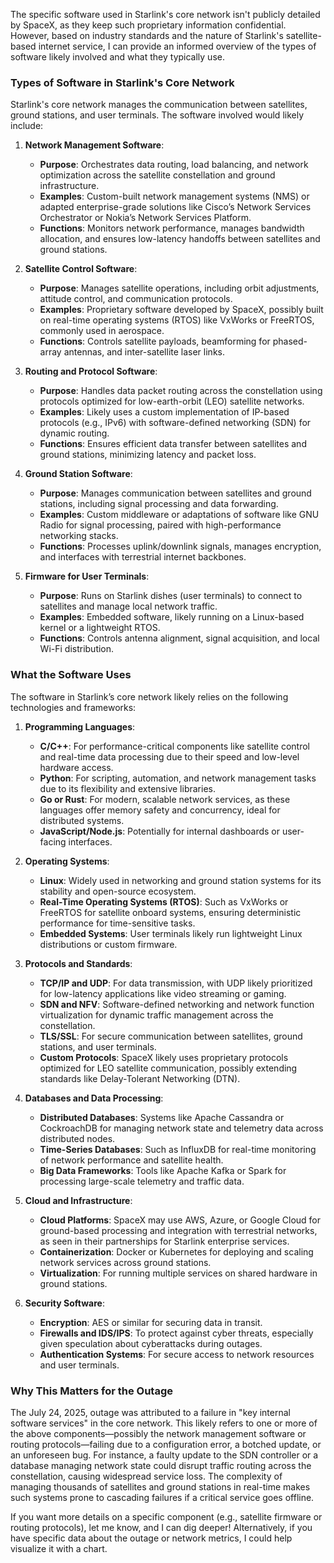 The specific software used in Starlink's core network isn't publicly detailed by SpaceX, as they keep such proprietary information confidential. However, based on industry standards and the nature of Starlink's satellite-based internet service, I can provide an informed overview of the types of software likely involved and what they typically use.

### Types of Software in Starlink's Core Network
Starlink's core network manages the communication between satellites, ground stations, and user terminals. The software involved would likely include:

1. **Network Management Software**:
   - **Purpose**: Orchestrates data routing, load balancing, and network optimization across the satellite constellation and ground infrastructure.
   - **Examples**: Custom-built network management systems (NMS) or adapted enterprise-grade solutions like Cisco’s Network Services Orchestrator or Nokia’s Network Services Platform.
   - **Functions**: Monitors network performance, manages bandwidth allocation, and ensures low-latency handoffs between satellites and ground stations.

2. **Satellite Control Software**:
   - **Purpose**: Manages satellite operations, including orbit adjustments, attitude control, and communication protocols.
   - **Examples**: Proprietary software developed by SpaceX, possibly built on real-time operating systems (RTOS) like VxWorks or FreeRTOS, commonly used in aerospace.
   - **Functions**: Controls satellite payloads, beamforming for phased-array antennas, and inter-satellite laser links.

3. **Routing and Protocol Software**:
   - **Purpose**: Handles data packet routing across the constellation using protocols optimized for low-earth-orbit (LEO) satellite networks.
   - **Examples**: Likely uses a custom implementation of IP-based protocols (e.g., IPv6) with software-defined networking (SDN) for dynamic routing.
   - **Functions**: Ensures efficient data transfer between satellites and ground stations, minimizing latency and packet loss.

4. **Ground Station Software**:
   - **Purpose**: Manages communication between satellites and ground stations, including signal processing and data forwarding.
   - **Examples**: Custom middleware or adaptations of software like GNU Radio for signal processing, paired with high-performance networking stacks.
   - **Functions**: Processes uplink/downlink signals, manages encryption, and interfaces with terrestrial internet backbones.

5. **Firmware for User Terminals**:
   - **Purpose**: Runs on Starlink dishes (user terminals) to connect to satellites and manage local network traffic.
   - **Examples**: Embedded software, likely running on a Linux-based kernel or a lightweight RTOS.
   - **Functions**: Controls antenna alignment, signal acquisition, and local Wi-Fi distribution.

### What the Software Uses
The software in Starlink’s core network likely relies on the following technologies and frameworks:

1. **Programming Languages**:
   - **C/C++**: For performance-critical components like satellite control and real-time data processing due to their speed and low-level hardware access.
   - **Python**: For scripting, automation, and network management tasks due to its flexibility and extensive libraries.
   - **Go or Rust**: For modern, scalable network services, as these languages offer memory safety and concurrency, ideal for distributed systems.
   - **JavaScript/Node.js**: Potentially for internal dashboards or user-facing interfaces.

2. **Operating Systems**:
   - **Linux**: Widely used in networking and ground station systems for its stability and open-source ecosystem.
   - **Real-Time Operating Systems (RTOS)**: Such as VxWorks or FreeRTOS for satellite onboard systems, ensuring deterministic performance for time-sensitive tasks.
   - **Embedded Systems**: User terminals likely run lightweight Linux distributions or custom firmware.

3. **Protocols and Standards**:
   - **TCP/IP and UDP**: For data transmission, with UDP likely prioritized for low-latency applications like video streaming or gaming.
   - **SDN and NFV**: Software-defined networking and network function virtualization for dynamic traffic management across the constellation.
   - **TLS/SSL**: For secure communication between satellites, ground stations, and user terminals.
   - **Custom Protocols**: SpaceX likely uses proprietary protocols optimized for LEO satellite communication, possibly extending standards like Delay-Tolerant Networking (DTN).

4. **Databases and Data Processing**:
   - **Distributed Databases**: Systems like Apache Cassandra or CockroachDB for managing network state and telemetry data across distributed nodes.
   - **Time-Series Databases**: Such as InfluxDB for real-time monitoring of network performance and satellite health.
   - **Big Data Frameworks**: Tools like Apache Kafka or Spark for processing large-scale telemetry and traffic data.

5. **Cloud and Infrastructure**:
   - **Cloud Platforms**: SpaceX may use AWS, Azure, or Google Cloud for ground-based processing and integration with terrestrial networks, as seen in their partnerships for Starlink enterprise services.
   - **Containerization**: Docker or Kubernetes for deploying and scaling network services across ground stations.
   - **Virtualization**: For running multiple services on shared hardware in ground stations.

6. **Security Software**:
   - **Encryption**: AES or similar for securing data in transit.
   - **Firewalls and IDS/IPS**: To protect against cyber threats, especially given speculation about cyberattacks during outages.
   - **Authentication Systems**: For secure access to network resources and user terminals.

### Why This Matters for the Outage
The July 24, 2025, outage was attributed to a failure in "key internal software services" in the core network. This likely refers to one or more of the above components—possibly the network management software or routing protocols—failing due to a configuration error, a botched update, or an unforeseen bug. For instance, a faulty update to the SDN controller or a database managing network state could disrupt traffic routing across the constellation, causing widespread service loss. The complexity of managing thousands of satellites and ground stations in real-time makes such systems prone to cascading failures if a critical service goes offline.

If you want more details on a specific component (e.g., satellite firmware or routing protocols), let me know, and I can dig deeper! Alternatively, if you have specific data about the outage or network metrics, I could help visualize it with a chart.
